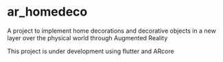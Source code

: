 # ar_homedeco

A project to implement home decorations and decorative objects in a new layer over the physical world through Augmented Reality

This project is under development using flutter and ARcore
